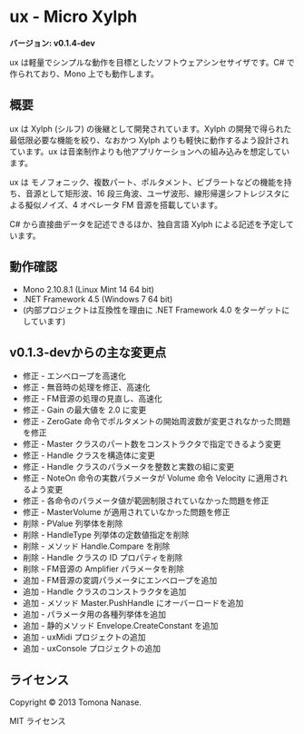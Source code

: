 # ux - Micro Xylph

**バージョン: v0.1.4-dev**

ux は軽量でシンプルな動作を目標としたソフトウェアシンセサイザです。C# で作られており、Mono 上でも動作します。


## 概要

ux は Xylph (シルフ) の後継として開発されています。Xylph の開発で得られた最低限必要な機能を絞り、なおかつ Xylph よりも軽快に動作するよう設計されています。ux は音楽制作よりも他アプリケーションへの組み込みを想定しています。

ux は モノフォニック、複数パート、ポルタメント、ビブラートなどの機能を持ち、音源として矩形波、16 段三角波、ユーザ波形、線形帰還シフトレジスタによる擬似ノイズ、4 オペレータ FM 音源を搭載しています。

C# から直接曲データを記述できるほか、独自言語 Xylph による記述を予定しています。


## 動作確認
* Mono 2.10.8.1 (Linux Mint 14 64 bit)
* .NET Framework 4.5 (Windows 7 64 bit)
* (内部プロジェクトは互換性を理由に .NET Framework 4.0 をターゲットにしています)


## v0.1.3-devからの主な変更点

* 修正 - エンベロープを高速化
* 修正 - 無音時の処理を修正、高速化
* 修正 - FM音源の処理の見直し、高速化
* 修正 - Gain の最大値を 2.0 に変更
* 修正 - ZeroGate 命令でポルタメントの開始周波数が変更されなかった問題を修正
* 修正 - Master クラスのパート数をコンストラクタで指定できるよう変更
* 修正 - Handle クラスを構造体に変更
* 修正 - Handle クラスのパラメータを整数と実数の組に変更
* 修正 - NoteOn 命令の実数パラメータが Volume 命令 Velocity に適用されるよう変更
* 修正 - 各命令のパラメータ値が範囲制限されていなかった問題を修正
* 修正 - MasterVolume が適用されていなかった問題を修正
* 削除 - PValue 列挙体を削除
* 削除 - HandleType 列挙体の定数値指定を削除
* 削除 - メソッド Handle.Compare を削除
* 削除 - Handle クラスの ID プロパティを削除
* 削除 - FM音源の Amplifier パラメータを削除
* 追加 - FM音源の変調パラメータにエンベロープを追加
* 追加 - Handle クラスのコンストラクタを追加
* 追加 - メソッド Master.PushHandle にオーバーロードを追加
* 追加 - パラメータ用の各種列挙体を追加
* 追加 - 静的メソッド Envelope.CreateConstant を追加
* 追加 - uxMidi プロジェクトの追加
* 追加 - uxConsole プロジェクトの追加

## ライセンス
Copyright &copy; 2013 Tomona Nanase.

MIT ライセンス
